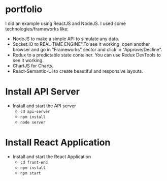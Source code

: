 # portfolio
I did an example using ReactJS and NodeJS.
I used some technologies/frameworks like:
* NodeJS to make a simple API to simulate any data.
* Socket.IO to REAL-TIME ENGINE".To see it working,  open another browser and go in "Frameworks" sector and click in "Approve/Decline".
* Redux to a predictable state container. You can use Redux DevTools to see it working. 
* ChartJS for Charts.
* React-Semantic-UI to create beautiful and responsive layouts.

# Install API Server

* Install and start the API server
    - `cd api-server`
    - `npm install`
    - `node server`
    
# Install React Application

* Install and start the React Application
    - `cd front-end`
    - `npm install`
    - `npm start`
    
   
